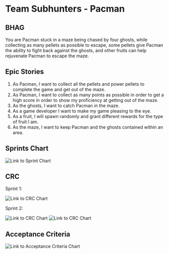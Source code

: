 # Team Subhunters - Pacman

## BHAG

You are Pacman stuck in a maze being chased by four ghosts, while collecting as many pellets as possible to escape, some pellets give Pacman the ability to fight back against the ghosts, and other fruits can help rejuvenate Pacman to escape the maze.

## Epic Stories

1. As Pacman, I want to collect all the pellets and power pellets to complete the game and get out of the maze.
1. As Pacman, I want to collect as many points as possible in order to get a high score in order to show my proficiency at getting out of the maze.
1. As the ghosts, I want to catch Pacman in the maze.
1. As a game developer I want to make my game pleasing to the eye.
1. As a fruit, I will spawn randomly and grant different rewards for the type of fruit I am.
1. As the maze, I want to keep Pacman and the ghosts contained within an area.

## Sprints Chart

![Link to Sprint Chart](https://raw.githubusercontent.com/ecs160ss12019/Subhunters/master/StoryMappingTable.png)


## CRC
Sprint 1:

![Link to CRC Chart](https://github.com/ecs160ss12019/Subhunters/blob/master/CRC.PNG)

Sprint 2:

![Link to CRC Chart](https://github.com/ecs160ss12019/Subhunters/blob/master/CRC/CRC_2-1.PNG)
![Link to CRC Chart](https://github.com/ecs160ss12019/Subhunters/blob/master/CRC/CRC_2-2.PNG)

## Acceptance Criteria

![Link to Acceptance Criteria Chart](https://github.com/ecs160ss12019/Subhunters/blob/master/AcceptanceCriteriaTable.png)
